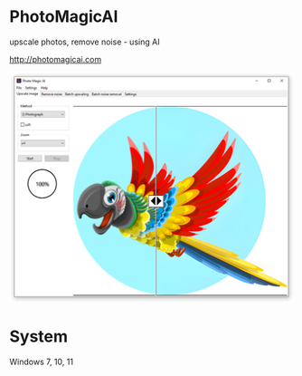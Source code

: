 # PhotoMagicAI
upscale photos, remove noise - using AI

http://photomagicai.com

![Screen shot](shot1.png)

# System
Windows 7, 10, 11
